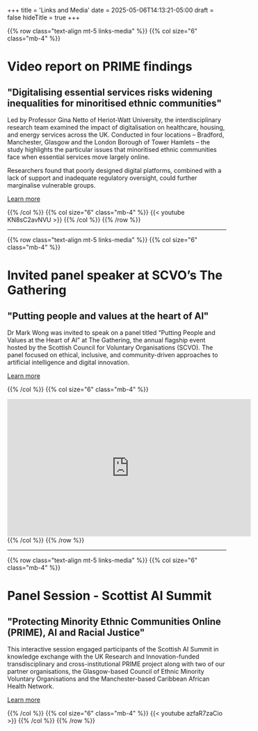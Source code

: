+++
title = 'Links and Media'
date = 2025-05-06T14:13:21-05:00
draft = false
hideTitle = true
+++


{{% row class="text-align mt-5 links-media" %}}
{{% col size="6" class="mb-4" %}}

# Video report on PRIME findings
## "Digitalising essential services risks widening inequalities for minoritised ethnic communities"

Led by Professor Gina Netto of Heriot-Watt University, the interdisciplinary research team examined the impact of digitalisation on healthcare, housing, and energy services across the UK. Conducted in four locations – Bradford, Manchester, Glasgow and the London Borough of Tower Hamlets – the study highlights the particular issues that minoritised ethnic communities face when essential services move largely online.

Researchers found that poorly designed digital platforms, combined with a lack of support and inadequate regulatory oversight, could further marginalise vulnerable groups.

<a href="https://www.hw.ac.uk/news/2025/digitalising-essential-services-risks-widening-inequalities-for-minoritised-ethnic-communities" target="_blank" class="btn btn-primary ">
Learn more</a>

{{% /col %}}
{{% col size="6" class="mb-4" %}}
{{< youtube KN8sC2avNVU >}}
{{% /col %}}
{{% /row %}}



---


{{% row class="text-align mt-5 links-media" %}}
{{% col size="6" class="mb-4" %}}

# Invited panel speaker at SCVO’s The Gathering
## "Putting people and values at the heart of Al"

Dr Mark Wong was invited to speak on a panel titled “Putting People and Values at the Heart of AI” at The Gathering, the annual flagship event hosted by the Scottish Council for Voluntary Organisations (SCVO). The panel focused on ethical, inclusive, and community-driven approaches to artificial intelligence and digital innovation.

<a href="https://scvo.scot/the-gathering/events?utm_source=scvo&utm_medium=website&utm_campaign=search" target="_blank" class="btn btn-primary ">
Learn more</a>

{{% /col %}}
{{% col size="6" class="mb-4" %}}
<iframe width="560" height="315" src="https://www.youtube.com/embed/QY-GjhBnylQ?start=1079" frameborder="0" allowfullscreen></iframe>
{{% /col %}}
{{% /row %}}

---

{{% row class="text-align mt-5 links-media" %}}
{{% col size="6" class="mb-4" %}}

# Panel Session - Scottist AI Summit
## "Protecting Minority Ethnic Communities Online (PRIME), AI and Racial Justice"

This interactive session engaged participants of the Scottish AI Summit in knowledge exchange with the UK Research and
Innovation-funded transdisciplinary and cross-institutional PRIME project along with two of our partner organisations,
the Glasgow-based Council of Ethnic Minority Voluntary Organisations and the Manchester-based Caribbean African Health
Network.

<a href="https://www.scottishaisummit.com/panel-protecting-minority-ethnic-communities-online-prime-ai-and-racial-justice-plenary" target="_blank" class="btn btn-primary ">
Learn more</a>

{{% /col %}}
{{% col size="6" class="mb-4" %}}
{{< youtube azfaR7zaCio >}}
{{% /col %}}
{{% /row %}}